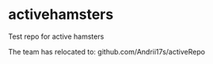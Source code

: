 # activehamsters
Test repo for active hamsters

The team has relocated to: github.com/Andrii17s/activeRepo
